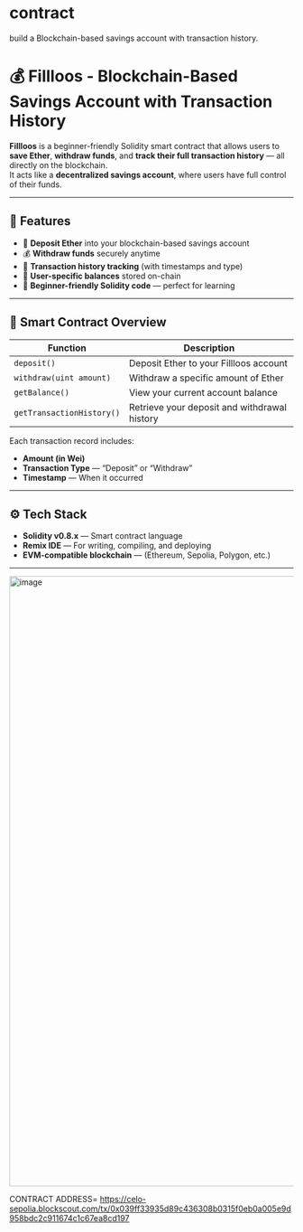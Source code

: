 # contract
build a Blockchain-based savings account with transaction history.
# 💰 Fillloos - Blockchain-Based Savings Account with Transaction History

**Fillloos** is a beginner-friendly Solidity smart contract that allows users to **save Ether**, **withdraw funds**, and **track their full transaction history** — all directly on the blockchain.  
It acts like a **decentralized savings account**, where users have full control of their funds.

---

## 🧩 Features

- 💸 **Deposit Ether** into your blockchain-based savings account  
- 💰 **Withdraw funds** securely anytime  
- 🧾 **Transaction history tracking** (with timestamps and type)  
- 🔐 **User-specific balances** stored on-chain  
- 🧠 **Beginner-friendly Solidity code** — perfect for learning  

---

## 🧠 Smart Contract Overview

| Function | Description |
|-----------|--------------|
| `deposit()` | Deposit Ether to your Fillloos account |
| `withdraw(uint amount)` | Withdraw a specific amount of Ether |
| `getBalance()` | View your current account balance |
| `getTransactionHistory()` | Retrieve your deposit and withdrawal history |

Each transaction record includes:
- **Amount (in Wei)**
- **Transaction Type** — “Deposit” or “Withdraw”
- **Timestamp** — When it occurred

---

## ⚙️ Tech Stack

- **Solidity v0.8.x** — Smart contract language  
- **Remix IDE** — For writing, compiling, and deploying  
- **EVM-compatible blockchain** — (Ethereum, Sepolia, Polygon, etc.)

---

<img width="1920" height="1080" alt="image" src="https://github.com/user-attachments/assets/6a7f4685-632c-4f48-93fe-a84ec500f3b9" />




CONTRACT ADDRESS= https://celo-sepolia.blockscout.com/tx/0x039ff33935d89c436308b0315f0eb0a005e9d958bdc2c911674c1c67ea8cd197



